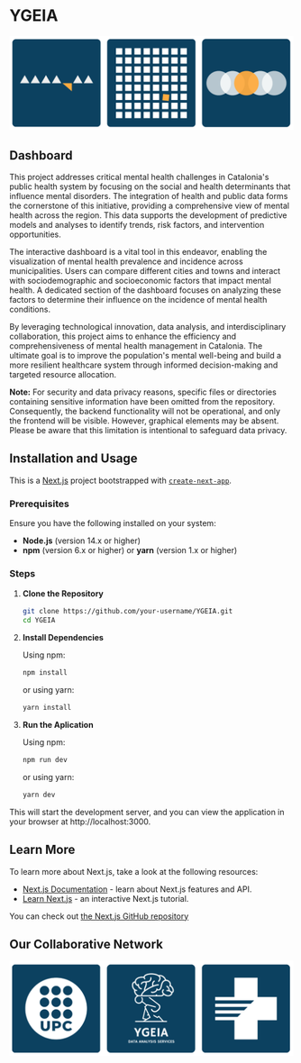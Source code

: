# YGEIA

![Dashboard](images/index.png)

## Dashboard
This project addresses critical mental health challenges in Catalonia's public health system by focusing on the social and health determinants that influence mental disorders. The integration of health and public data forms the cornerstone of this initiative, providing a comprehensive view of mental health across the region. This data supports the development of predictive models and analyses to identify trends, risk factors, and intervention opportunities.

The interactive dashboard is a vital tool in this endeavor, enabling the visualization of mental health prevalence and incidence across municipalities. Users can compare different cities and towns and interact with sociodemographic and socioeconomic factors that impact mental health. A dedicated section of the dashboard focuses on analyzing these factors to determine their influence on the incidence of mental health conditions.

By leveraging technological innovation, data analysis, and interdisciplinary collaboration, this project aims to enhance the efficiency and comprehensiveness of mental health management in Catalonia. The ultimate goal is to improve the population's mental well-being and build a more resilient healthcare system through informed decision-making and targeted resource allocation.

**Note:** For security and data privacy reasons, specific files or directories containing sensitive information have been omitted from the repository. Consequently, the backend functionality will not be operational, and only the frontend will be visible. However, graphical elements may be absent. Please be aware that this limitation is intentional to safeguard data privacy.

## Installation and Usage

This is a [Next.js](https://nextjs.org/) project bootstrapped with [`create-next-app`](https://github.com/vercel/next.js/tree/canary/packages/create-next-app).

### Prerequisites

Ensure you have the following installed on your system:
- **Node.js** (version 14.x or higher)
- **npm** (version 6.x or higher) or **yarn** (version 1.x or higher)

### Steps
1. **Clone the Repository**
   ```bash
   git clone https://github.com/your-username/YGEIA.git
   cd YGEIA
   ```

2. **Install Dependencies**

   Using npm:
   ```bash
   npm install
   ```

   or using yarn:
   ```bash
   yarn install
   ```

3. **Run the Aplication**
   
    Using npm:
    ```bash
    npm run dev
    ```


    or using yarn:
    ```bash
    yarn dev
    ```

This will start the development server, and you can view the application in your browser at http://localhost:3000.


## Learn More

To learn more about Next.js, take a look at the following resources:

- [Next.js Documentation](https://nextjs.org/docs) - learn about Next.js features and API.
- [Learn Next.js](https://nextjs.org/learn) - an interactive Next.js tutorial.

You can check out [the Next.js GitHub repository](https://github.com/vercel/next.js/) 

## Our Collaborative Network

![Logotpis](images/Logotips.png)
